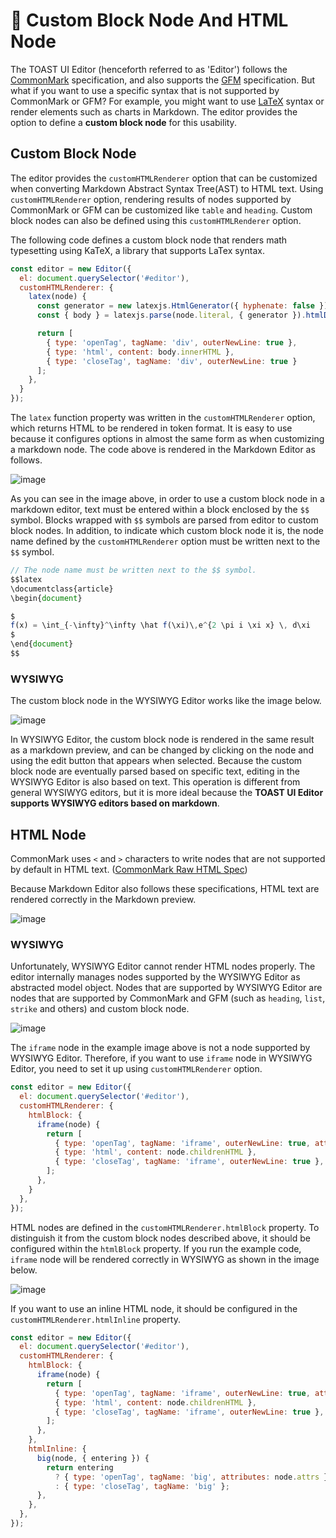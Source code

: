 # 🔩 Custom Block Node And HTML Node

The TOAST UI Editor (henceforth referred to as 'Editor') follows the [CommonMark](https://spec.commonmark.org/0.31.2/) specification, and also supports the [GFM](https://github.github.com/gfm/) specification. But what if you want to use a specific syntax that is not supported by CommonMark or GFM? For example, you might want to use [LaTeX](https://www.latex-project.org/) syntax or render elements such as charts in Markdown. The editor provides the option to define a **custom block node** for this usability.

## Custom Block Node

The editor provides the `customHTMLRenderer` option that can be customized when converting Markdown Abstract Syntax Tree(AST) to HTML text. Using `customHTMLRenderer` option, rendering results of nodes supported by CommonMark or GFM can be customized like `table` and `heading`. Custom block nodes can also be defined using this `customHTMLRenderer` option.

The following code defines a custom block node that renders math typesetting using KaTeX, a library that supports LaTex syntax.

```js
const editor = new Editor({
  el: document.querySelector('#editor'),
  customHTMLRenderer: {
    latex(node) {
      const generator = new latexjs.HtmlGenerator({ hyphenate: false });
      const { body } = latexjs.parse(node.literal, { generator }).htmlDocument();

      return [
        { type: 'openTag', tagName: 'div', outerNewLine: true },
        { type: 'html', content: body.innerHTML },
        { type: 'closeTag', tagName: 'div', outerNewLine: true }
      ];
    },
  }
});
```

The `latex` function property was written in the `customHTMLRenderer` option, which returns HTML to be rendered in token format. It is easy to use because it configures options in almost the same form as when customizing a markdown node. The code above is rendered in the Markdown Editor as follows.

![image](https://user-images.githubusercontent.com/37766175/120983159-65bf2b00-c7b4-11eb-84af-30c38e832585.png)

As you can see in the image above, in order to use a custom block node in a markdown editor, text must be entered within a block enclosed by the `$$` symbol. Blocks wrapped with `$$` symbols are parsed from editor to custom block nodes. In addition, to indicate which custom block node it is, the node name defined by the `customHTMLRenderer` option must be written next to the `$$` symbol.

```js
// The node name must be written next to the $$ symbol.
$$latex
\documentclass{article}
\begin{document}

$
f(x) = \int_{-\infty}^\infty \hat f(\xi)\,e^{2 \pi i \xi x} \, d\xi
$
\end{document}
$$
```

### WYSIWYG

The custom block node in the WYSIWYG Editor works like the image below.

![image](https://user-images.githubusercontent.com/37766175/120984395-96539480-c7b5-11eb-8e57-2f43082f345f.gif)

In WYSIWYG Editor, the custom block node is rendered in the same result as a markdown preview, and can be changed by clicking on the node and using the edit button that appears when selected. Because the custom block node are eventually parsed based on specific text, editing in the WYSIWYG Editor is also based on text. This operation is different from general WYSIWYG editors, but it is more ideal because the **TOAST UI Editor supports WYSIWYG editors based on markdown**.

## HTML Node

CommonMark uses `<` and `>` characters to write nodes that are not supported by default in HTML text.
([CommonMark Raw HTML Spec](https://spec.commonmark.org/0.31.2/#raw-html))

Because Markdown Editor also follows these specifications, HTML text are rendered correctly in the Markdown preview.

![image](https://user-images.githubusercontent.com/37766175/120987131-44f8d480-c7b8-11eb-971f-0b4ecb59e112.png)

### WYSIWYG
Unfortunately, WYSIWYG Editor cannot render HTML nodes properly. The editor internally manages nodes supported by the WYSIWYG Editor as abstracted model object. Nodes that are supported by WYSIWYG Editor are nodes that are supported by CommonMark and GFM (such as `heading`, `list`, `strike` and others) and custom block node.

![image](https://user-images.githubusercontent.com/37766175/120989247-4c20e200-c7ba-11eb-8420-7ff5726592cf.gif)

The `iframe` node in the example image above is not a node supported by WYSIWYG Editor. Therefore, if you want to use `iframe` node in WYSIWYG Editor, you need to set it up using `customHTMLRenderer` option.

```js
const editor = new Editor({
  el: document.querySelector('#editor'),
  customHTMLRenderer: {
    htmlBlock: {
      iframe(node) {
        return [
          { type: 'openTag', tagName: 'iframe', outerNewLine: true, attributes: node.attrs },
          { type: 'html', content: node.childrenHTML },
          { type: 'closeTag', tagName: 'iframe', outerNewLine: true },
        ];
      },
    }
  },
});
```

HTML nodes are defined in the `customHTMLRenderer.htmlBlock` property. To distinguish it from the custom block nodes described above, it should be configured within the `htmlBlock` property. If you run the example code, `iframe` node will be rendered correctly in WYSIWYG as shown in the image below.

![image](https://user-images.githubusercontent.com/37766175/120989209-40352000-c7ba-11eb-9112-047a0af4f9d6.gif)

If you want to use an inline HTML node, it should be configured in the `customHTMLRenderer.htmlInline` property.

```js
const editor = new Editor({
  el: document.querySelector('#editor'),
  customHTMLRenderer: {
    htmlBlock: {
      iframe(node) {
        return [
          { type: 'openTag', tagName: 'iframe', outerNewLine: true, attributes: node.attrs },
          { type: 'html', content: node.childrenHTML },
          { type: 'closeTag', tagName: 'iframe', outerNewLine: true },
        ];
      },
    },
    htmlInline: {
      big(node, { entering }) {
        return entering
          ? { type: 'openTag', tagName: 'big', attributes: node.attrs }
          : { type: 'closeTag', tagName: 'big' };
      },
    },
  },
});
```